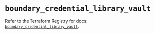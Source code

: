 # `boundary_credential_library_vault`

Refer to the Terraform Registry for docs: [`boundary_credential_library_vault`](https://registry.terraform.io/providers/hashicorp/boundary/1.1.13/docs/resources/credential_library_vault).
